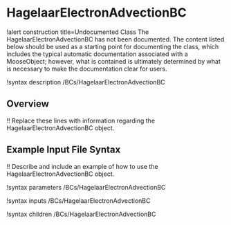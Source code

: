 # HagelaarElectronAdvectionBC

!alert construction title=Undocumented Class
The HagelaarElectronAdvectionBC has not been documented. The content listed below should be used as a starting point for
documenting the class, which includes the typical automatic documentation associated with a
MooseObject; however, what is contained is ultimately determined by what is necessary to make the
documentation clear for users.

!syntax description /BCs/HagelaarElectronAdvectionBC

## Overview

!! Replace these lines with information regarding the HagelaarElectronAdvectionBC object.

## Example Input File Syntax

!! Describe and include an example of how to use the HagelaarElectronAdvectionBC object.

!syntax parameters /BCs/HagelaarElectronAdvectionBC

!syntax inputs /BCs/HagelaarElectronAdvectionBC

!syntax children /BCs/HagelaarElectronAdvectionBC
